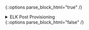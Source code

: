{::options parse_block_html="true" /}
<div class="collapse">
<details><summary markdown="span">ELK Post Provisioning</summary>
<br>

  <span style="color:#0000CD">**Overview:**</span>

  1. Provision a **`clean-slate`** VM
  2. (refresh inventory)
  3. Install relevant software
  4. Communicate that this has been done

  <span style="color:#228B22">**Takeaways:**</span>

  - Unified language used throughout - **`ansible`**
  - Straight-forwardness - **`simplicity`** of each individual process
  - Ease of modification while still maintaing flexability
  - Ease of integration with additional tools or processes.

  <span style="color:#a50000">**Video Demonstration:**</span>

  [![DEMO](http://img.youtube.com/vi/w6hx4Ph0wJw/0.jpg)](http://www.youtube.com/watch?v=w6hx4Ph0wJw "Elk Post Provisioning"){:target="_blank"}

</details>
</div>
{::options parse_block_html="false" /}